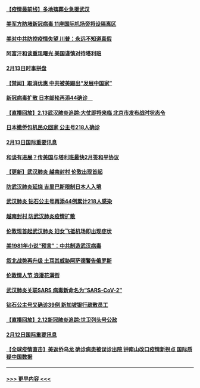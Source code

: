 #### [【疫情最前线】多地殡葬业急援武汉](../pages/prog202/a102776986.md?t=02141555) 
#### [美军方防堵新冠病毒 11座国际机场旁将设隔离区](../pages/prog202/a102776870.md?t=02141555) 
#### [美对中共防控疫情失望 川普：永远不知道真假](../pages/prog202/a102776836.md?t=02141555) 
#### [阿富汗和谈重现曙光 美国谨慎对待塔利班](../pages/prog202/a102776748.md?t=02141555) 
#### [2月13日时事拼盘](../pages/prog202/a102776689.md?t=02141555) 
#### [【禁闻】取消优惠 中共被美踢出“发展中国家”](../pages/prog202/a102776670.md?t=02141555) 
#### [新冠病毒扩散 日本邮轮再添44确诊　](../pages/prog202/a102776518.md?t=02141555) 
#### [【直播回放】2.13武汉肺炎追踪:大仗即将来临 北京市发布战时状态令](../pages/prog202/a102776399.md?t=02141555) 
#### [日本撤侨包机民众回家 公主号218人确诊](../pages/prog202/a102776346.md?t=02141555) 
#### [2月13日国际重要讯息](../pages/prog202/a102776339.md?t=02141555) 
#### [和谈有进展？传美国与塔利班最快2月签和平协议](../pages/prog202/a102776291.md?t=02141555) 
#### [【更新】武汉肺炎 越南封村 伦敦出现首起](../pages/prog202/a102770740.md?t=02141555) 
#### [防武汉肺炎延烧 吉里巴斯限制日本人入境](../pages/prog202/a102776276.md?t=02141555) 
#### [武汉肺炎 钻石公主号再添44例累计218人感染](../pages/prog202/a102776089.md?t=02141555) 
#### [越南封村 防武汉肺炎疫情扩散](../pages/prog202/a102776214.md?t=02141555) 
#### [伦敦现首起武汉肺炎 妇女飞抵机场即出现症状](../pages/prog202/a102776031.md?t=02141555) 
#### [美1981年小说“预言”：中共制造武汉病毒](../pages/prog202/a102775980.md?t=02141555) 
#### [叙北战势再升级 土耳其威胁阿萨德警告俄罗斯](../pages/prog202/a102775904.md?t=02141555) 
#### [伦敦情人节 浪漫花满街](../pages/prog202/a102775786.md?t=02141555) 
#### [武汉肺炎关联SARS 病毒新命名为“SARS-CoV-2”](../pages/prog202/a102775719.md?t=02141555) 
#### [钻石公主号又确诊39例 新加坡银行疏散员工](../pages/prog202/a102775691.md?t=02141555) 
#### [【直播回放】2.12新冠肺炎追踪:世卫列头号公敌](../pages/prog202/a102775541.md?t=02141555) 
#### [2月12日国际重要讯息](../pages/prog202/a102775437.md?t=02141555) 
#### [【全球疫情直击】美返侨乌龙 确诊病患被误诊出院 钟南山改口疫情新拐点 国际质疑中国数据](../pages/prog202/a102775378.md?t=02141555) 

----
#### [ >>> 更早内容 <<< ](../indexes/prog202-earlier.md)
